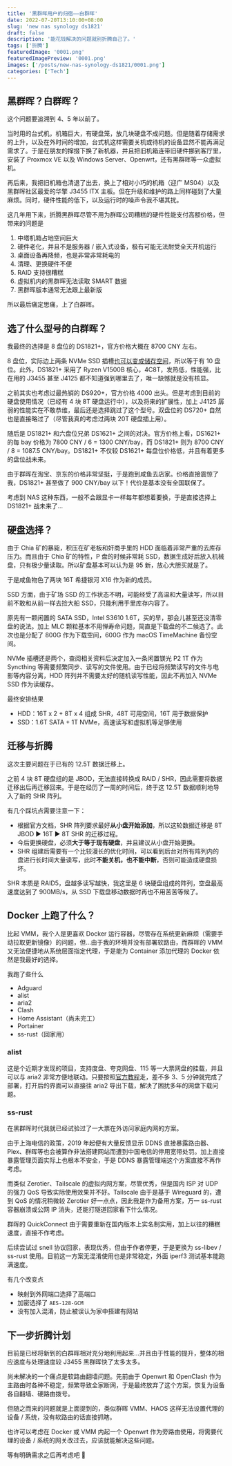 ```yaml
---
title: '黑群晖用户的归宿——白群晖'
date: 2022-07-20T13:10:00+08:00
slug: 'new nas synology ds1821'
draft: false
description: '能花钱解决的问题就别折腾自己了。'
tags: ['折腾']
featuredImage: '0001.png'
featuredImagePreview: '0001.png'
images: ['/posts/new-nas-synology-ds1821/0001.png']
categories: ['Tech']
---
```


## 黑群晖？白群晖？

这个问题要追溯到 4、5 年以前了。

当时用的台式机，机箱巨大，有硬盘笼，放几块硬盘不成问题。但是随着存储需求的上升，以及在外时间的增加，台式机这样需要关机或待机的设备显然不能再满足需求了。于是在朋友的撺掇下换了新机器，并且把旧机箱连带旧硬件挪到客厅里，安装了 Proxmox VE 以及 Windows Server、Openwrt，还有黑群晖等一众虚拟机。

再后来，我把旧机箱也清退了出去，换上了相对小巧的机箱（迎广 MS04）以及黑群晖社区最爱的华擎 J3455 ITX 主板。但在升级和维护的路上同样碰到了大量麻烦。同时，硬件性能的低下，以及运行时的噪声令我不堪其扰。

这几年用下来，折腾黑群晖尽管不用为群晖公司糟糕的硬件性能支付高额价格，但带来的问题是

1. 中塔机箱占地空间巨大
2. 硬件老化，并且不是服务器 / 嵌入式设备，极有可能无法耐受全天开机运行
3. 桌面设备再降频，也是非常非常耗电的
4. 清理、更换硬件不便
5. RAID 支持很糟糕
6. 虚拟机内的黑群晖无法读取 SMART 数据
7. 黑群晖版本通常无法跟上最新版

所以最后痛定思痛，上了白群晖。

## 选了什么型号的白群晖？

我最终的选择是 8 盘位的 DS1821+，官方价格大概在 8700 CNY 左右。

8 盘位，实际边上两条 NVMe SSD 插槽[也可以变成储存空间](https://www.chiphell.com/thread-2395056-1-1.html)，所以等于有 10 盘位。此外，DS1821+ 采用了 Ryzen V1500B 核心，4C8T，发热低，性能强，比在用的 J3455 甚至 J4125 都不知道强到哪里去了，唯一缺憾就是没有核显。

之前其实也考虑过最热销的 DS920+，官方价格 4000 出头。但是考虑到目前的硬盘使用情况（已经有 4 块 8T 硬盘运行中），以及将来的扩展性，加上 J4125 孱弱的性能实在不敢恭维，最后还是选择跳过了这个型号。双盘位的 DS720+ 自然也是直接略过了（尽管我真的考虑过两块 20T 硬盘插上用）。

随后是 DS1821+ 和六盘位兄弟 DS1621+ 之间的对决。官方价格上看，DS1621+ 的每 bay 价格为 7800 CNY / 6 = 1300 CNY/bay，而 DS1821+ 则为 8700 CNY / 8 = 1087.5 CNY/bay。DS1821+ 不仅较 DS1621+ 每盘位价格低，并且有着更多的盘位战未来。

由于群晖在淘宝、京东的价格非常坚挺，于是跑到咸鱼去店家。价格直接震惊了我，DS1821+ 甚至做了 900 CNY/bay 以下！代价是基本没有全国联保了。

考虑到 NAS 这种东西，一般不会跟显卡一样每年都想着要换，于是直接选择上 DS1821+ 战未来了…

## 硬盘选择？

由于 Chia 矿的暴毙，积压在矿老板和奸商手里的 HDD 面临着非常严重的去库存压力。而且由于 Chia 矿的特性，P 盘的时候非常耗 SSD，数据生成好后放入机械盘，只有极少量读取。所以矿盘基本可以认为是 95 新，放心大胆买就是了。

于是咸鱼物色了两块 16T 希捷银河 X16 作为新的成员。

SSD 方面，由于矿场 SSD 的工作状态不明，可能经受了高温和大量读写，所以目前不敢和从前一样去捡大船 SSD，只能利用手里库存内容了。

原先有一颗闲置的 SATA SSD，Intel S3610 1.6T，买的早，那会儿甚至还没清零盘的说法。加上 MLC 颗粒基本不用惮寿命问题，简直是下载盘的不二候选了。此次也是分配了 800G 作为下载空间，600G 作为 macOS TimeMachine 备份空间。

NVMe 插槽还是两个，查阅相关资料后决定加入一条闲置镁光 P2 1T 作为 Syncthing 等需要频繁同步、读写的文件使用。由于已经将频繁读写的文件与电影等内容分离，HDD 阵列并不需要太好的随机读写性能，因此不再加入 NVMe SSD 作为读缓存。

最终安排结果

- HDD：16T x 2 + 8T x 4 组成 SHR，48T 可用空间，16T 用于数据保护
- SSD：1.6T SATA + 1T NVMe，高速读写和虚拟机等足够使用

## 迁移与折腾

这次主要问题在于已有的 12.5T 数据迁移上。

之前 4 块 8T 硬盘组的是 JBOD，无法直接转换成 RAID / SHR，因此需要将数据迁移出后再迁移回来。于是在经历了一周的时间后，终于这 12.5T 数据顺利地导入了新的 SHR 阵列。

有几个踩坑点需要注意一下：

- 根据官方文档，SHR 阵列要求最好**从小盘开始添加**，所以这轮数据迁移是 8T JBOD ▶ 16T ▶ 8T SHR 的迁移过程。
- 今后更换硬盘，必须**大于等于现有硬盘**，并且建议从小盘开始更换。
- SHR 组建后需要有一个比较漫长的优化时间，可以看到后台对所有阵列内的盘进行长时间大量读写，此时**不能关机，也不能中断**，否则可能造成硬盘损坏。

SHR 本质是 RAID5，盘越多读写越快，我这里是 6 块硬盘组成的阵列，空盘最高速度达到了 900MB/s，从 SSD 下载盘移动数据时再也不用苦苦等候了。

## Docker 上跑了什么？

比起 VMM，我个人是更喜欢 Docker 运行容器，尽管存在系统更新麻烦（需要手动拉取更新镜像）的问题，但…由于我的环境并没有部署软路由，而群晖的 VMM 又无法便捷地从系统层面指定代理，于是能为 Container 添加代理的 Docker 依然是我最好的选择。

我跑了些什么

- Adguard
- alist
- aria2
- Clash
- Home Assistant（尚未完工）
- Portainer
- ss-rust（回家用）

### alist

这是个近期才发现的项目，支持度盘、夸克网盘、115 等一大票网盘的挂载，并且可以与 aria2 非常方便地联动。只要按照[官方教程](https://alist-doc.nn.ci/)走，差不多 3、5 分钟就完成了部署，打开后的界面可以直接往 aria2 导出下载，解决了困扰多年的网盘下载问题。

### ss-rust

在黑群晖时代我就已经试验过了一大票在外访问家庭内网的方案。

由于上海电信的政策，2019 年起便有大量反馈显示 DDNS 直接暴露路由器、Plex、群晖等也会被算作非法搭建网站而遭到中国电信的停用宽带处罚。加上直接暴露管理页面实际上也根本不安全，于是 DDNS 暴露管理端这个方案直接不再作考虑。

而类似 Zerotier、Tailscale 的虚拟内网方案，尽管优秀，但是国内 ISP 对 UDP 的强力 QoS 导致实际使用效果并不好。Tailscale 由于是基于 Wireguard 的，遭到 QoS 的情况稍微较 Zerotier 好一点点，因此我是作为备用方案，万一 ss-rust 容器崩溃或公网 IP 消失，还能打隧道回家看下什么情况。

群晖的 QuickConnect 由于需要重新在国内版本上实名制实用，加上以往的糟糕速度，直接不作考虑。

后续尝试过 snell 协议回家，表现优秀，但由于作者停更，于是更换为 ss-libev / ss-rust 使用。目前这一方案无混淆使用也是非常稳定，外面 iperf3 测试基本能跑满速度。

有几个改变点

- 映射到外网端口选择了高端口
- 加密选择了 `AES-128-GCM`
- 没有加入混淆，防止被误认为家中搭建有网站

## 下一步折腾计划

目前是已经将新到的白群晖相对充分地利用起来…并且由于性能的提升，整体的相应速度与处理速度较 J3455 黑群晖快了太多太多。

尚未解决的一个痛点是软路由翻墙问题。先前由于 Openwrt 和 OpenClash 作为主路由时各种不稳定，频繁导致全家断网，于是最终放弃了这个方案，恢复为设备各自翻墙、硬路由拨号。

但随之而来的问题就是上面提到的，类似群晖 VMM、HAOS 这样无法设置代理的设备 / 系统，没有软路由的话直接抓瞎。

也许可以考虑在 Docker 或 VMM 内起一个 Openwrt 作为旁路由使用，将需要代理的设备 / 系统的网关改过去，应该就能解决这些问题。

等有明确需求之后再考虑吧 🤣
